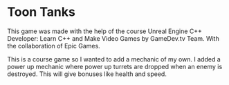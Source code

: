 # Toon Tanks
 This game was made with the help of the course Unreal Engine C++ Developer: Learn C++ and Make Video Games by GameDev.tv Team. With the collaboration of Epic Games.
 
 This is a course game so I wanted to add a mechanic of my own. I added a power up mechanic where power up turrets are dropped when an enemy is destroyed. This will give bonuses like health and speed.
